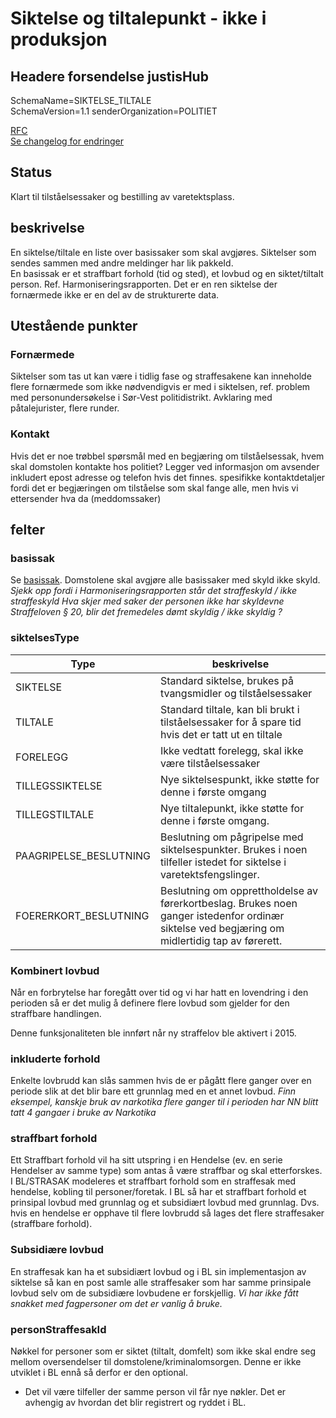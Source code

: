 # Siktelse og tiltalepunkt - ikke i produksjon

## Headere forsendelse justisHub
SchemaName=SIKTELSE_TILTALE  
SchemaVersion=1.1
senderOrganization=POLITIET  

[RFC](../../rfc/MessageName-header.md)  
[Se changelog for endringer](changelog.md)


## Status
Klart til tilståelsessaker og bestilling av varetektsplass.

## beskrivelse
En siktelse/tiltale en liste over basissaker som skal avgjøres. Siktelser som sendes sammen med andre meldinger har lik pakkeId.  
En basissak er et straffbart forhold (tid og sted), et lovbud og en siktet/tiltalt person.
Ref. Harmoniseringsrapporten.
Det er en ren siktelse der fornærmede ikke er en del av de strukturerte data.

## Utestående punkter
### Fornærmede
Siktelser som tas ut kan være i tidlig fase og straffesakene kan inneholde flere fornærmede som ikke nødvendigvis er med i siktelsen, ref. problem
med personundersøkelse i Sør-Vest politidistrikt.
Avklaring med påtalejurister, flere runder.
### Kontakt
Hvis det er noe trøbbel spørsmål med en begjæring om tilståelsessak, hvem skal domstolen kontakte hos politiet?
Legger ved informasjon om avsender inkludert epost adresse og telefon hvis det finnes.
 spesifikke kontaktdetaljer fordi det er begjæringen om tilståelse som skal fange alle, men hvis vi ettersender hva da (meddomssaker)

## felter

### basissak
Se [basissak](basissak.md). Domstolene skal avgjøre alle basissaker med skyld ikke skyld.
_Sjekk opp fordi i Harmoniseringsrapporten står det straffeskyld / ikke straffeskyld_
_Hva skjer med saker der personen ikke har skyldevne Straffeloven § 20, blir det fremedeles dømt skyldig / ikke skyldig ?_

### siktelsesType
| Type                   | beskrivelse                                                                                                         |
|------------------------|---------------------------------------------------------------------------------------------------------------------|
| SIKTELSE               | Standard siktelse, brukes på tvangsmidler og tilståelsessaker                                                       |
| TILTALE                | Standard tiltale, kan bli brukt i tilståelsessaker for å spare tid hvis det er tatt ut en tiltale                   |
| FORELEGG               | Ikke vedtatt forelegg, skal ikke være tilståelsessaker                                                              |                                           |
| TILLEGSSIKTELSE        | Nye siktelsespunkt, ikke støtte for denne i første omgang                                                           |
| TILLEGSTILTALE         | Nye tiltalepunkt, ikke støtte for denne i første omgang.                                                            |
| PAAGRIPELSE_BESLUTNING | Beslutning om pågripelse med siktelsespunkter. Brukes i noen tilfeller istedet for siktelse i varetektsfengslinger. |
| FOERERKORT_BESLUTNING  | Beslutning om opprettholdelse av førerkortbeslag. Brukes noen ganger istedenfor ordinær siktelse ved begjæring om midlertidig tap av førerett. |

### Kombinert lovbud
Når en forbrytelse har foregått over tid og vi har hatt en lovendring i den perioden så er det mulig å definere flere lovbud som gjelder for den straffbare handlingen.
<!-- Eksempel på en slik post --> 
Denne funksjonaliteten ble innført når ny straffelov ble aktivert i 2015. <!-- sjekk dato i BL kode -->

### inkluderte forhold
Enkelte lovbrudd kan slås sammen hvis de er pågått flere ganger over en periode slik at det blir bare ett grunnlag med en et annet lovbud.
_Finn eksempel, kanskje bruk av narkotika flere ganger til i perioden har NN blitt tatt 4 gangaer i bruke av Narkotika_

### straffbart forhold
Ett Straffbart forhold vil ha sitt utspring i en Hendelse (ev. en serie Hendelser av samme type) som  antas å være straffbar og skal etterforskes. I BL/STRASAK modeleres et straffbart forhold som en straffesak med hendelse, kobling til personer/foretak.
I BL så har et straffbart forhold et prinsipal lovbud med grunnlag og et subsidiært lovbud med grunnlag. Dvs. hvis en hendelse er opphave til flere lovbrudd så lages det flere straffesaker (straffbare forhold).

### Subsidiære lovbud
En straffesak kan ha et subsidiært lovbud og i BL sin implementasjon av siktelse så kan en post samle alle straffesaker som har samme prinsipale lovbud selv om de subsidiære lovbudene er forskjellig.
_Vi har ikke fått snakket med fagpersoner om det er vanlig å bruke._

### personStraffesakId
Nøkkel for personer som er siktet (tiltalt, domfelt) som ikke skal endre seg mellom oversendelser til domstolene/kriminalomsorgen.
Denne er ikke utviklet i BL ennå så derfor er den optional.
* Det vil være tilfeller der samme person vil får nye nøkler. Det er avhengig av hvordan det blir registrert og ryddet i BL.
